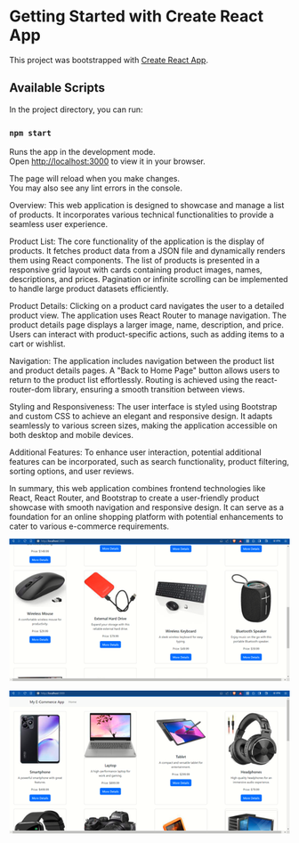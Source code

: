# Getting Started with Create React App

This project was bootstrapped with [Create React App](https://github.com/facebook/create-react-app).

## Available Scripts

In the project directory, you can run:

### `npm start`

Runs the app in the development mode.\
Open [http://localhost:3000](http://localhost:3000) to view it in your browser.

The page will reload when you make changes.\
You may also see any lint errors in the console.

Overview:
This web application is designed to showcase and manage a list of products. It incorporates various technical functionalities to provide a seamless user experience.


Product List:
The core functionality of the application is the display of products. It fetches product data from a JSON file and dynamically renders them using React components. The list of products is presented in a responsive grid layout with cards containing product images, names, descriptions, and prices. Pagination or infinite scrolling can be implemented to handle large product datasets efficiently.


Product Details:
Clicking on a product card navigates the user to a detailed product view. The application uses React Router to manage navigation. The product details page displays a larger image, name, description, and price. Users can interact with product-specific actions, such as adding items to a cart or wishlist.


Navigation:
The application includes navigation between the product list and product details pages. A "Back to Home Page" button allows users to return to the product list effortlessly. Routing is achieved using the react-router-dom library, ensuring a smooth transition between views.


Styling and Responsiveness:
The user interface is styled using Bootstrap and custom CSS to achieve an elegant and responsive design. It adapts seamlessly to various screen sizes, making the application accessible on both desktop and mobile devices.


Additional Features:
To enhance user interaction, potential additional features can be incorporated, such as search functionality, product filtering, sorting options, and user reviews.


In summary, this web application combines frontend technologies like React, React Router, and Bootstrap to create a user-friendly product showcase with smooth navigation and responsive design. It can serve as a foundation for an online shopping platform with potential enhancements to cater to various e-commerce requirements.


![](/Picture1.png)

![](/Picture2.png)

